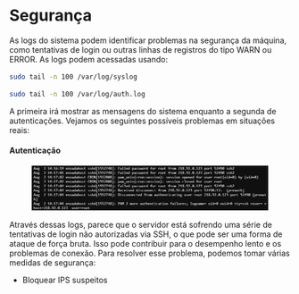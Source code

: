 # Segurança

As logs do sistema podem identificar problemas na segurança da máquina, como tentativas de login ou outras linhas de registros do tipo WARN ou ERROR. As logs podem acessadas usando:

```bash
sudo tail -n 100 /var/log/syslog
```

```bash
sudo tail -n 100 /var/log/auth.log
```

A primeira irá mostrar as mensagens do sistema enquanto a segunda de autenticações. Vejamos os seguintes possíveis problemas em situações reais:

#### Autenticação

<figure><img src="../../../.gitbook/assets/logs de autenticação ubuntu.png" alt=""><figcaption></figcaption></figure>

Através dessas logs, parece que o servidor está sofrendo uma série de tentativas de login não autorizadas via SSH, o que pode ser uma forma de ataque de força bruta. Isso pode contribuir para o desempenho lento e os problemas de conexão. Para resolver esse problema, podemos tomar várias medidas de segurança:

* Bloquear IPS suspeitos
